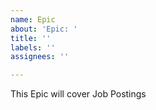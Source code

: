 ```yaml
---
name: Epic
about: 'Epic: '
title: ''
labels: ''
assignees: ''

---
```


This Epic will cover Job Postings
